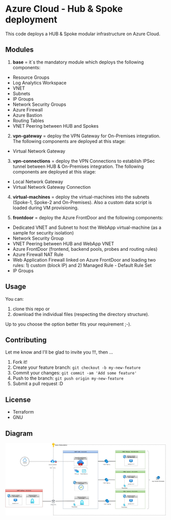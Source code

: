# Azure Cloud - Hub & Spoke deployment

This code deploys a HUB & Spoke modular infrastructure on Azure Cloud. 

## Modules

1. <b>base</b> = it´s the mandatory module which deploys the following components:
- Resource Groups
- Log Analytics Workspace
- VNET
- Subnets
- IP Groups
- Network Security Groups
- Azure Firewall
- Azure Bastion
- Routing Tables
- VNET Peering between HUB and Spokes

2. <b>vpn-gateway</b> = deploy the VPN Gateway for On-Premises integration. The following components are deployed at this stage:
- Virtual Network Gateway

3. <b>vpn-connections</b> = deploy the VPN Connections to establish IPSec tunnel between HUB & On-Premises integration. The following components are deployed at this stage:
- Local Network Gateway
- Virtual Network Gateway Connection

4. <b>virtual-machines</b> = deploy the virtual-machines into the subnets (Spoke-1, Spoke-2 and On-Premises). Also a custom data script is loaded during VM provisioning.

5. <b>frontdoor</b> = deploy the Azure FrontDoor and the following components:
- Dedicated VNET and Subnet to host the WebApp virtual-machine (as a sample for security isolation)
- Network Security Group
- VNET Peering between HUB and WebApp VNET
- Azure FrontDoor (frontend, backend pools, probes and routing rules)
- Azure Firewall NAT Rule
- Web Application Firewall linked on Azure FrontDoor and loading two rules: 1) custom (block IP) and 2) Managed Rule - Default Rule Set
- IP Groups

## Usage

You can:
1. clone this repo or
2. download the individual files (respecting the directory structure). 

Up to you choose the option better fits your requirement ;-).

## Contributing

Let me know and I'll be glad to invite you !!!, then ...

1. Fork it!
2. Create your feature branch: `git checkout -b my-new-feature`
3. Commit your changes: `git commit -am 'Add some feature'`
4. Push to the branch: `git push origin my-new-feature`
5. Submit a pull request :D

## License

- Terraform
- GNU

## Diagram
![Hub-Spoke-Diagram](https://github.com/robertson-diasjr/azure/blob/master/hub-spoke/Diagram.jpg)

